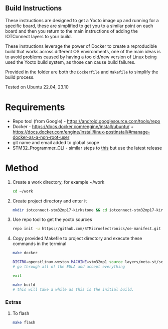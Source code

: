 ## Build Instructions

These instructions are designed to get a Yocto image up and running for a specific board, these are simplified to get you to a similar point on each board and then you return to the main instructions of adding the IOTConnect layers to your build.

These instructions leverage the power of Docker to create a reproducible build that works across different OS environments, one of the main ideas is to avoid problems caused by having a too old/new version of Linux being used the Yocto build system, as those can cause build failures.

Provided in the folder are both the `Dockerfile` and `Makefile` to simplify the build process.

Tested on Ubuntu 22.04, 23.10

# Requirements
- Repo tool (from Google) - https://android.googlesource.com/tools/repo
- Docker - https://docs.docker.com/engine/install/ubuntu/ + https://docs.docker.com/engine/install/linux-postinstall/#manage-docker-as-a-non-root-user
- git name and email added to global scope
- STM32_Programmer_CLI - similar steps to [this](https://wiki.somlabs.com/index.php/Installing_STM32CubeProgrammer_on_Ubuntu_18.04) but use the latest release

# Method
1. Create a work directory, for example ~/work
    ```bash
    cd ~/work
    ```

2. Create project directory and enter it
    ```bash
    mkdir iotconnect-stm32mp17-kirkstone && cd iotconnect-stm32mp17-kirkstone
    ```

3. Use repo tool to get the yocto sources
    ```bash
    repo init -u https://github.com/STMicroelectronics/oe-manifest.git -b refs/tags/openstlinux-5.15-yocto-kirkstone-mp1-v23.07.26 && repo sync    
    ```

4.  Copy provided Makefile to project directory and execute these commands in the terminal
    ```bash
    make docker
    
    DISTRO=openstlinux-weston MACHINE=stm32mp1 source layers/meta-st/scripts/envsetup.sh
    # go through all of the EULA and accept everything
    
    exit
    
    make build
    # this will take a while as this is the initial build.
    ```

### Extras

1. To flash
    ```bash
    make flash
    ```
